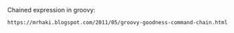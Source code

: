 Chained expression in groovy: 

	https://mrhaki.blogspot.com/2011/05/groovy-goodness-command-chain.html


